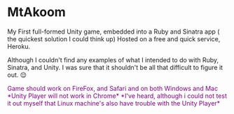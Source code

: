 # MtAkoom 

My First full-formed Unity game, 
embedded into a Ruby and Sinatra app ( the quickest solution I could think up)
Hosted on a free and quick service, Heroku.

Although I couldn't find any examples of what I intended to do with Ruby, Sinatra, and Unity. 
I was sure that it shouldn't be all that difficult to figure it out. :relieved:

<span style="color: purple;">
Game should work on FireFox, and Safari and on both Windows and Mac
*Unity Player will not work in Chrome* 
*I've heard, although i could not test it out myself that Linux machine's also have trouble with the Unity Player*
</span>
